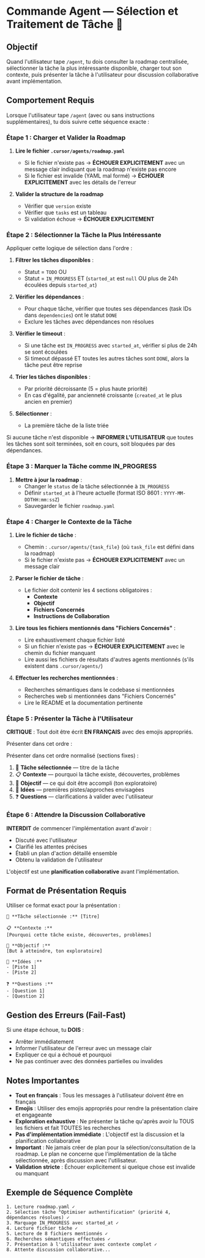 # Commande Agent — Sélection et Traitement de Tâche 🚀

## Objectif

Quand l'utilisateur tape `/agent`, tu dois consulter la roadmap centralisée, sélectionner la tâche la plus intéressante disponible, charger tout son contexte, puis présenter la tâche à l'utilisateur pour discussion collaborative avant implémentation.

## Comportement Requis

Lorsque l'utilisateur tape `/agent` (avec ou sans instructions supplémentaires), tu dois suivre cette séquence exacte :

### Étape 1 : Charger et Valider la Roadmap

1. **Lire le fichier `.cursor/agents/roadmap.yaml`**
   - Si le fichier n'existe pas → **ÉCHOUER EXPLICITEMENT** avec un message clair indiquant que la roadmap n'existe pas encore
   - Si le fichier est invalide (YAML mal formé) → **ÉCHOUER EXPLICITEMENT** avec les détails de l'erreur

2. **Valider la structure de la roadmap**
   - Vérifier que `version` existe
   - Vérifier que `tasks` est un tableau
   - Si validation échoue → **ÉCHOUER EXPLICITEMENT**

### Étape 2 : Sélectionner la Tâche la Plus Intéressante

Appliquer cette logique de sélection dans l'ordre :

1. **Filtrer les tâches disponibles** :
   - Statut = `TODO` OU
   - Statut = `IN_PROGRESS` ET (`started_at` est `null` OU plus de 24h écoulées depuis `started_at`)

2. **Vérifier les dépendances** :
   - Pour chaque tâche, vérifier que toutes ses dépendances (task IDs dans `dependencies`) ont le statut `DONE`
   - Exclure les tâches avec dépendances non résolues

3. **Vérifier le timeout** :
   - Si une tâche est `IN_PROGRESS` avec `started_at`, vérifier si plus de 24h se sont écoulées
   - Si timeout dépassé ET toutes les autres tâches sont `DONE`, alors la tâche peut être reprise

4. **Trier les tâches disponibles** :
   - Par priorité décroissante (5 = plus haute priorité)
   - En cas d'égalité, par ancienneté croissante (`created_at` le plus ancien en premier)

5. **Sélectionner** :
   - La première tâche de la liste triée

Si aucune tâche n'est disponible → **INFORMER L'UTILISATEUR** que toutes les tâches sont soit terminées, soit en cours, soit bloquées par des dépendances.

### Étape 3 : Marquer la Tâche comme IN_PROGRESS

1. **Mettre à jour la roadmap** :
   - Changer le `status` de la tâche sélectionnée à `IN_PROGRESS`
   - Définir `started_at` à l'heure actuelle (format ISO 8601 : `YYYY-MM-DDTHH:mm:ssZ`)
   - Sauvegarder le fichier `roadmap.yaml`

### Étape 4 : Charger le Contexte de la Tâche

1. **Lire le fichier de tâche** :
   - Chemin : `.cursor/agents/{task_file}` (où `task_file` est défini dans la roadmap)
   - Si le fichier n'existe pas → **ÉCHOUER EXPLICITEMENT** avec un message clair

2. **Parser le fichier de tâche** :
   - Le fichier doit contenir les 4 sections obligatoires :
     - **Contexte**
     - **Objectif**
     - **Fichiers Concernés**
     - **Instructions de Collaboration**

3. **Lire tous les fichiers mentionnés dans "Fichiers Concernés"** :
   - Lire exhaustivement chaque fichier listé
   - Si un fichier n'existe pas → **ÉCHOUER EXPLICITEMENT** avec le chemin du fichier manquant
   - Lire aussi les fichiers de résultats d'autres agents mentionnés (s'ils existent dans `.cursor/agents/`)

4. **Effectuer les recherches mentionnées** :
   - Recherches sémantiques dans le codebase si mentionnées
   - Recherches web si mentionnées dans "Fichiers Concernés"
   - Lire le README et la documentation pertinente

### Étape 5 : Présenter la Tâche à l'Utilisateur

**CRITIQUE** : Tout doit être écrit **EN FRANÇAIS** avec des emojis appropriés.

Présenter dans cet ordre :

Présenter dans cet ordre normalisé (sections fixes) :

1. 🎯 **Tâche sélectionnée** — titre de la tâche
2. 📋 **Contexte** — pourquoi la tâche existe, découvertes, problèmes
3. 🎯 **Objectif** — ce qui doit être accompli (ton exploratoire)
4. 🧠 **Idées** — premières pistes/approches envisagées
5. ❓ **Questions** — clarifications à valider avec l'utilisateur

### Étape 6 : Attendre la Discussion Collaborative

**INTERDIT** de commencer l'implémentation avant d'avoir :
- Discuté avec l'utilisateur
- Clarifié les attentes précises
- Établi un plan d'action détaillé ensemble
- Obtenu la validation de l'utilisateur

L'objectif est une **planification collaborative** avant l'implémentation.

## Format de Présentation Requis

Utiliser ce format exact pour la présentation :

```
🎯 **Tâche sélectionnée :** [Titre]

📋 **Contexte :**
[Pourquoi cette tâche existe, découvertes, problèmes]

🎯 **Objectif :**
[But à atteindre, ton exploratoire]

🧠 **Idées :**
- [Piste 1]
- [Piste 2]

❓ **Questions :**
- [Question 1]
- [Question 2]
```

## Gestion des Erreurs (Fail-Fast)

Si une étape échoue, tu **DOIS** :
- Arrêter immédiatement
- Informer l'utilisateur de l'erreur avec un message clair
- Expliquer ce qui a échoué et pourquoi
- Ne pas continuer avec des données partielles ou invalides

## Notes Importantes

- **Tout en français** : Tous les messages à l'utilisateur doivent être en français
- **Emojis** : Utiliser des emojis appropriés pour rendre la présentation claire et engageante
- **Exploration exhaustive** : Ne présenter la tâche qu'après avoir lu TOUS les fichiers et fait TOUTES les recherches
- **Pas d'implémentation immédiate** : L'objectif est la discussion et la planification collaborative
- **Important** : Ne jamais créer de plan pour la sélection/consultation de la roadmap. Le plan ne concerne que l'implémentation de la tâche sélectionnée, après discussion avec l'utilisateur.
- **Validation stricte** : Échouer explicitement si quelque chose est invalide ou manquant

## Exemple de Séquence Complète

```
1. Lecture roadmap.yaml ✓
2. Sélection tâche "Optimiser authentification" (priorité 4, dépendances résolues) ✓
3. Marquage IN_PROGRESS avec started_at ✓
4. Lecture fichier tâche ✓
5. Lecture de 8 fichiers mentionnés ✓
6. Recherches sémantiques effectuées ✓
7. Présentation à l'utilisateur avec contexte complet ✓
8. Attente discussion collaborative...
```

